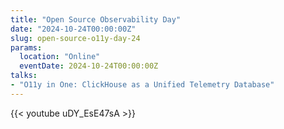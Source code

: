 ```yaml
---
title: "Open Source Observability Day"
date: "2024-10-24T00:00:00Z"
slug: open-source-o11y-day-24
params:
  location: "Online"
  eventDate: 2024-10-24T00:00:00Z
talks:
- "O11y in One: ClickHouse as a Unified Telemetry Database"
---
```

{{< youtube uDY_EsE47sA >}}
